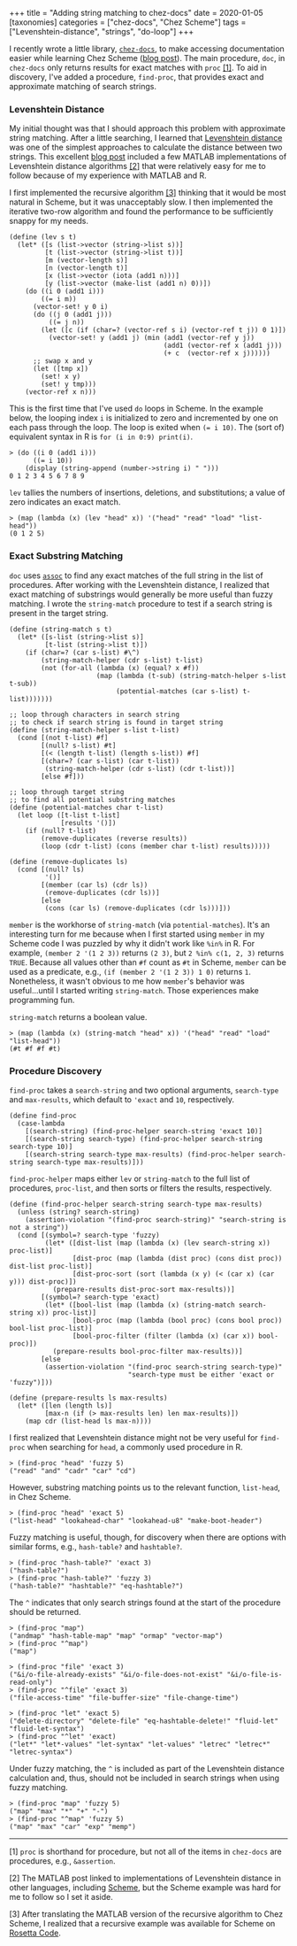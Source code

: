 +++
title = "Adding string matching to chez-docs"
date = 2020-01-05
[taxonomies]
categories = ["chez-docs", "Chez Scheme"]
tags = ["Levenshtein-distance", "strings", "do-loop"]
+++

I recently wrote a little library, [`chez-docs`](https://github.com/hinkelman/chez-docs), to make accessing documentation easier while learning Chez Scheme ([blog post](/post/access-chez-scheme-documentation-from-repl/)). The main procedure, `doc`, in `chez-docs` only returns results for exact matches with `proc` [[1]](#1). To aid in discovery, I've added a procedure, `find-proc`, that provides exact and approximate matching of search strings.

<!-- more -->

### Levenshtein Distance

My initial thought was that I should approach this problem with approximate string matching. After a little searching, I learned that [Levenshtein distance](https://en.wikipedia.org/wiki/Levenshtein_distance) was one of the simplest approaches to calculate the distance between two strings. This excellent [blog post](https://blogs.mathworks.com/cleve/2017/08/14/levenshtein-edit-distance-between-strings/) included a few MATLAB implementations of Levenshtein distance algorithms [[2]](#2) that were relatively easy for me to follow because of my experience with MATLAB and R. 

I first implemented the recursive algorithm [[3]](#3) thinking that it would be most natural in Scheme, but it was unacceptably slow. I then implemented the iterative two-row algorithm and found the performance to be sufficiently snappy for my needs.

```
(define (lev s t)
  (let* ([s (list->vector (string->list s))]
         [t (list->vector (string->list t))]
         [m (vector-length s)]
         [n (vector-length t)]
         [x (list->vector (iota (add1 n)))]
         [y (list->vector (make-list (add1 n) 0))])
    (do ((i 0 (add1 i)))
        ((= i m))
      (vector-set! y 0 i)
      (do ((j 0 (add1 j)))
          ((= j n))
        (let ([c (if (char=? (vector-ref s i) (vector-ref t j)) 0 1)])
          (vector-set! y (add1 j) (min (add1 (vector-ref y j))
                                       (add1 (vector-ref x (add1 j)))
                                       (+ c  (vector-ref x j))))))
      ;; swap x and y
      (let ([tmp x])
        (set! x y)
        (set! y tmp)))
    (vector-ref x n)))
```

This is the first time that I've used `do` loops in Scheme. In the example below, the looping index `i` is initialized to zero and incremented by one on each pass through the loop. The loop is exited when `(= i 10)`. The (sort of) equivalent syntax in R is `for (i in 0:9) print(i)`.

```
> (do ((i 0 (add1 i)))
      ((= i 10))
    (display (string-append (number->string i) " ")))
0 1 2 3 4 5 6 7 8 9
```

`lev` tallies the numbers of insertions, deletions, and substitutions; a value of zero indicates an exact match. 

```
> (map (lambda (x) (lev "head" x)) '("head" "read" "load" "list-head"))
(0 1 2 5)
```

### Exact Substring Matching

`doc` uses [`assoc`](https://scheme.com/tspl4/objects.html#./objects:s58) to find any exact matches of the full string in the list of procedures. After working with the Levenshtein distance, I realized that exact matching of substrings would generally be more useful than fuzzy matching. I wrote the `string-match` procedure to test if a search string is present in the target string.

```
(define (string-match s t)
  (let* ([s-list (string->list s)]
         [t-list (string->list t)])
    (if (char=? (car s-list) #\^)
        (string-match-helper (cdr s-list) t-list)
        (not (for-all (lambda (x) (equal? x #f))
                      (map (lambda (t-sub) (string-match-helper s-list t-sub))
                           (potential-matches (car s-list) t-list)))))))

;; loop through characters in search string
;; to check if search string is found in target string
(define (string-match-helper s-list t-list)
  (cond [(not t-list) #f] 
        [(null? s-list) #t]
        [(< (length t-list) (length s-list)) #f]
        [(char=? (car s-list) (car t-list))
         (string-match-helper (cdr s-list) (cdr t-list))]
        [else #f]))

;; loop through target string
;; to find all potential substring matches
(define (potential-matches char t-list)
  (let loop ([t-list t-list]
             [results '()])
    (if (null? t-list)
        (remove-duplicates (reverse results))
        (loop (cdr t-list) (cons (member char t-list) results)))))
  
(define (remove-duplicates ls)
  (cond [(null? ls)
         '()]
        [(member (car ls) (cdr ls))
         (remove-duplicates (cdr ls))]
        [else
         (cons (car ls) (remove-duplicates (cdr ls)))]))
```

`member` is the workhorse of `string-match` (via `potential-matches`). It's an interesting turn for me because when I first started using `member` in my Scheme code I was puzzled by why it didn't work like `%in%` in R. For example, `(member 2 '(1 2 3))` returns `(2 3)`, but `2 %in% c(1, 2, 3)` returns `TRUE`. Because all values other than `#f` count as `#t` in Scheme, `member` can be used as a predicate, e.g., `(if (member 2 '(1 2 3)) 1 0)` returns `1`. Nonetheless, it wasn't obvious to me how `member`'s behavior was useful...until I started writing `string-match`. Those experiences make programming fun.

`string-match` returns a boolean value.

```
> (map (lambda (x) (string-match "head" x)) '("head" "read" "load" "list-head"))
(#t #f #f #t)
```

### Procedure Discovery

`find-proc` takes a `search-string` and two optional arguments, `search-type` and `max-results`, which default to `'exact` and `10`, respectively.

```
(define find-proc
  (case-lambda
    [(search-string) (find-proc-helper search-string 'exact 10)]
    [(search-string search-type) (find-proc-helper search-string search-type 10)]
    [(search-string search-type max-results) (find-proc-helper search-string search-type max-results)]))
```

`find-proc-helper` maps either `lev` or `string-match` to the full list of procedures, `proc-list`, and then sorts or filters the results, respectively.

```
(define (find-proc-helper search-string search-type max-results)
  (unless (string? search-string)
    (assertion-violation "(find-proc search-string)" "search-string is not a string"))
  (cond [(symbol=? search-type 'fuzzy)
         (let* ([dist-list (map (lambda (x) (lev search-string x)) proc-list)]
                [dist-proc (map (lambda (dist proc) (cons dist proc)) dist-list proc-list)]
                [dist-proc-sort (sort (lambda (x y) (< (car x) (car y))) dist-proc)])
           (prepare-results dist-proc-sort max-results))]
        [(symbol=? search-type 'exact)
         (let* ([bool-list (map (lambda (x) (string-match search-string x)) proc-list)]
                [bool-proc (map (lambda (bool proc) (cons bool proc)) bool-list proc-list)]
                [bool-proc-filter (filter (lambda (x) (car x)) bool-proc)])
           (prepare-results bool-proc-filter max-results))]
        [else
         (assertion-violation "(find-proc search-string search-type)"
                              "search-type must be either 'exact or 'fuzzy")]))

(define (prepare-results ls max-results)
  (let* ([len (length ls)]
         [max-n (if (> max-results len) len max-results)])
    (map cdr (list-head ls max-n))))
```

I first realized that Levenshtein distance might not be very useful for `find-proc` when searching for `head`, a commonly used procedure in R.

```
> (find-proc "head" 'fuzzy 5)
("read" "and" "cadr" "car" "cd")
```

However, substring matching points us to the relevant function, `list-head`, in Chez Scheme. 

```
> (find-proc "head" 'exact 5)
("list-head" "lookahead-char" "lookahead-u8" "make-boot-header")
```

Fuzzy matching is useful, though, for discovery when there are options with similar forms, e.g., `hash-table?` and `hashtable?`.

```
> (find-proc "hash-table?" 'exact 3)
("hash-table?")
> (find-proc "hash-table?" 'fuzzy 3)
("hash-table?" "hashtable?" "eq-hashtable?")
```

The `^` indicates that only search strings found at the start of the procedure should be returned.

```
> (find-proc "map")
("andmap" "hash-table-map" "map" "ormap" "vector-map")
> (find-proc "^map")
("map")

> (find-proc "file" 'exact 3)
("&i/o-file-already-exists" "&i/o-file-does-not-exist" "&i/o-file-is-read-only")
> (find-proc "^file" 'exact 3)
("file-access-time" "file-buffer-size" "file-change-time")

> (find-proc "let" 'exact 5)
("delete-directory" "delete-file" "eq-hashtable-delete!" "fluid-let" "fluid-let-syntax")
> (find-proc "^let" 'exact)
("let*" "let*-values" "let-syntax" "let-values" "letrec" "letrec*" "letrec-syntax")
```

Under fuzzy matching, the `^` is included as part of the Levenshtein distance calculation and, thus, should not be included in search strings when using fuzzy matching.

```
> (find-proc "map" 'fuzzy 5)
("map" "max" "*" "+" "-")
> (find-proc "^map" 'fuzzy 5)
("map" "max" "car" "exp" "memp")
```

***

<a name="1"></a> [1] `proc` is shorthand for procedure, but not all of the items in `chez-docs` are procedures, e.g., `&assertion`.

<a name="2"></a> [2] The MATLAB post linked to implementations of Levenshtein distance in other languages, including [Scheme](https://en.wikibooks.org/wiki/Algorithm_Implementation/Strings/Levenshtein_distance#Scheme), but the Scheme example was hard for me to follow so I set it aside.

<a name="3"></a> [3] After translating the MATLAB version of the recursive algorithm to Chez Scheme, I realized that a recursive example was available for Scheme on [Rosetta Code](http://rosettacode.org/wiki/Levenshtein_distance#Scheme).